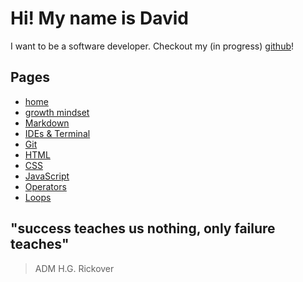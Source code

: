 # Hi! My name is David

I want to be a software developer.
Checkout my (in progress) [github](https://github.com/heckerdavid)!

## Pages

- [home](README.md)
- [growth mindset](growth_mindset.md)
- [Markdown](markdown.md)
- [IDEs & Terminal](read_2.md)
- [Git](read_03.md)
- [HTML](read_04.md)
- [CSS](read_05.md)
- [JavaScript](read_06.md)
- [Operators](read_07.md)
- [Loops](read_08.md)

## "success teaches us nothing, only failure teaches"

> ADM H.G. Rickover
